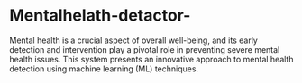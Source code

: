 # Mentalhelath-detactor-
Mental health is a crucial aspect of overall well-being, and its early detection and intervention play a pivotal role in preventing severe mental health issues. This system presents an innovative approach to mental health detection using machine learning (ML) techniques. 
